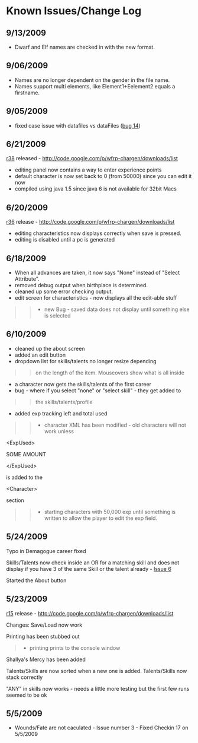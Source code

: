 # Known Issues/Change Log #

## 9/13/2009 ##
  * Dwarf and Elf names are checked in with the new format.

## 9/06/2009 ##
  * Names are no longer dependent on the gender in the file name.
  * Names support multi elements, like Element1+Eelement2 equals a firstname.

## 9/05/2009 ##
  * fixed case issue with datafiles vs dataFiles ([bug 14](https://code.google.com/p/wfrp-chargen/issues/detail?id=4))

## 6/21/2009 ##
[r38](https://code.google.com/p/wfrp-chargen/source/detail?r=38) released - http://code.google.com/p/wfrp-chargen/downloads/list
  * editing panel now contains a way to enter experience points
  * default character is now set back to 0 (from 50000) since you can edit it now
  * compiled using java 1.5 since java 6 is not available for 32bit Macs

## 6/20/2009 ##
[r36](https://code.google.com/p/wfrp-chargen/source/detail?r=36) release - http://code.google.com/p/wfrp-chargen/downloads/list
  * editing characteristics now displays correctly when save is pressed.
  * editing is disabled until a pc is generated

## 6/18/2009 ##
  * When all advances are taken, it now says "None" instead of "Select Attribute".
  * removed debug output when birthplace is determined.
  * cleaned up some error checking output.
  * edit screen for characteristics - now displays all the edit-able stuff
> > - new Bug - saved data does not display until something else is selected

## 6/10/2009 ##
  * cleaned up the about screen
  * added an edit button
  * dropdown list for skills/talents no longer resize depending
> > on the length of the item.  Mouseovers show what is all inside
  * a character now gets the skills/talents of the first career
  * bug - where if you select "none" or "select skill" - they get added to
> > the skills/talents/profile
  * added exp tracking left and total used
> > - character XML has been modified - old characters will not work
> > unless  

&lt;ExpUsed&gt;

SOME AMOUNT

&lt;/ExpUsed&gt;

 is added to the 

&lt;Character&gt;

 section
> > - starting characters with 50,000 exp until something is written to
> > allow the player to edit the exp field.

## 5/24/2009 ##
Typo in Demagogue career fixed

Skills/Talents now check inside an OR for a matching skill and does not display if you have 3 of the same Skill or the talent already - [Issue 6](https://code.google.com/p/wfrp-chargen/issues/detail?id=6)

Started the About button


## 5/23/2009 ##
[r15](https://code.google.com/p/wfrp-chargen/source/detail?r=15) release - http://code.google.com/p/wfrp-chargen/downloads/list

Changes:
Save/Load now work

Printing has been stubbed out

> - printing prints to the console window

Shallya's Mercy has been added

Talents/Skills are now sorted when a new one is added.
Talents/Skills now stack correctly

"ANY" in skills now works - needs a little more testing but the first
few runs seemed to be ok


## 5/5/2009 ##

  * Wounds/Fate are not caculated - Issue number 3 - Fixed Checkin 17 on 5/5/2009